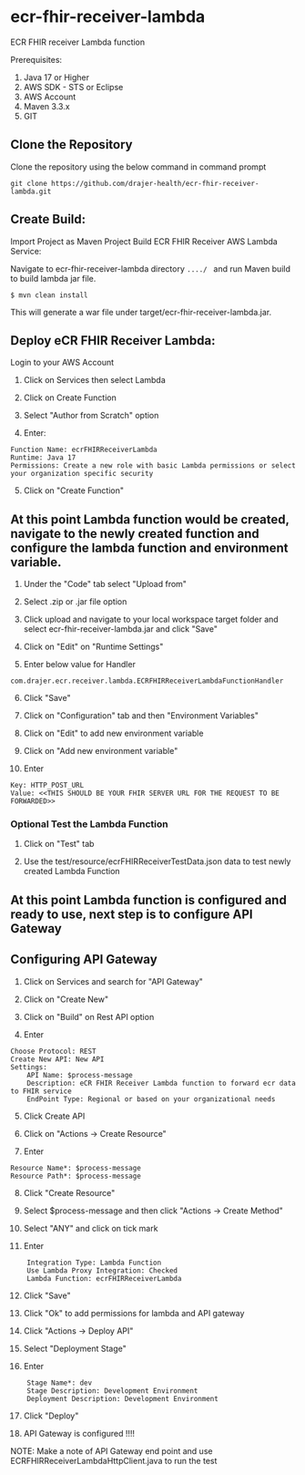 # ecr-fhir-receiver-lambda
ECR FHIR receiver Lambda function

Prerequisites:
1.	Java 17 or Higher
2.	AWS SDK - STS or Eclipse
3.	AWS Account
4.	Maven 3.3.x
5.	GIT

## Clone the Repository

Clone the repository using the below command in command prompt

```git clone https://github.com/drajer-health/ecr-fhir-receiver-lambda.git```

## Create Build:
Import Project as Maven Project
Build ECR FHIR Receiver AWS Lambda Service:

Navigate to  ecr-fhir-receiver-lambda  directory `..../ ` and run Maven build to build lambda jar file.

```
$ mvn clean install

```

This will generate a war file under target/ecr-fhir-receiver-lambda.jar.

## Deploy eCR FHIR Receiver Lambda:

Login to your AWS Account

1) Click on Services then select Lambda

2) Click on Create Function

3) Select "Author from Scratch" option

4) Enter:

```
Function Name: ecrFHIRReceiverLambda
Runtime: Java 17
Permissions: Create a new role with basic Lambda permissions or select your organization specific security

```
5) Click on "Create Function"

## At this point Lambda function would be created, navigate to the newly created function and configure the lambda function and environment variable.

1) Under the "Code" tab select "Upload from"

2) Select .zip or .jar file option

3) Click upload and navigate to your local workspace target folder and select ecr-fhir-receiver-lambda.jar and click "Save"  

4) Click on "Edit" on "Runtime Settings"

5) Enter below value for Handler

```
com.drajer.ecr.receiver.lambda.ECRFHIRReceiverLambdaFunctionHandler

```

6) Click "Save"

7) Click on "Configuration" tab and then "Environment Variables"

8) Click on "Edit" to add new environment variable

9) Click on "Add new environment variable"

10) Enter

```
Key: HTTP_POST_URL
Value: <<THIS SHOULD BE YOUR FHIR SERVER URL FOR THE REQUEST TO BE FORWARDED>>

```

### Optional Test the Lambda Function

1) Click on "Test" tab

2) Use the test/resource/ecrFHIRReceiverTestData.json data to test newly created Lambda Function


## At this point Lambda function is configured and ready to use, next step is to configure API Gateway

## Configuring API Gateway

1) Click on Services and search for "API Gateway"

2) Click on "Create New"

3) Click on "Build" on Rest API option

4) Enter

```
Choose Protocol: REST
Create New API: New API
Settings:
	API Name: $process-message
	Description: eCR FHIR Receiver Lambda function to forward ecr data to FHIR service
	EndPoint Type: Regional or based on your organizational needs

```
5) Click Create API

6) Click on "Actions -> Create Resource"

7) Enter

```
Resource Name*: $process-message
Resource Path*: $process-message

```
8) Click "Create Resource"

9) Select $process-message and then click "Actions -> Create Method"

10) Select "ANY" and click on tick mark

11) Enter

```
	Integration Type: Lambda Function
	Use Lambda Proxy Integration: Checked 
	Lambda Function: ecrFHIRReceiverLambda

```
12) Click "Save"

13) Click "Ok" to add permissions for lambda and API gateway

14) Click "Actions -> Deploy API"

15) Select "Deployment Stage"

16) Enter

```
	Stage Name*: dev
	Stage Description: Development Environment
	Deployment Description: Development Environment

```

17) Click "Deploy"

18) API Gateway is configured !!!!

NOTE: Make a note of API Gateway end point and use ECRFHIRReceiverLambdaHttpClient.java to run the test
